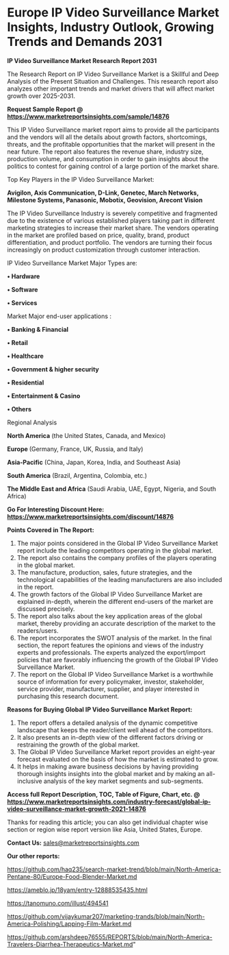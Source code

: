 # Europe IP Video Surveillance Market Insights, Industry Outlook, Growing Trends and Demands 2031

<strong>IP Video Surveillance Market Research Report 2031</strong>

The Research Report on IP Video Surveillance Market is a Skillful and Deep Analysis of the Present Situation and Challenges. This research report also analyzes other important trends and market drivers that will affect market growth over 2025-2031.

<strong>Request Sample Report @ <a href=https://www.marketreportsinsights.com/sample/14876>https://www.marketreportsinsights.com/sample/14876</a></strong>

This IP Video Surveillance market report aims to provide all the participants and the vendors will all the details about growth factors, shortcomings, threats, and the profitable opportunities that the market will present in the near future. The report also features the revenue share, industry size, production volume, and consumption in order to gain insights about the politics to contest for gaining control of a large portion of the market share.

Top Key Players in the IP Video Surveillance Market:

<strong>Avigilon, Axis Communication, D-Link, Genetec, March Networks, Milestone Systems, Panasonic, Mobotix, Geovision, Arecont Vision</strong>

The IP Video Surveillance Industry is severely competitive and fragmented due to the existence of various established players taking part in different marketing strategies to increase their market share. The vendors operating in the market are profiled based on price, quality, brand, product differentiation, and product portfolio. The vendors are turning their focus increasingly on product customization through customer interaction.

IP Video Surveillance Market Major Types are:

<strong>• Hardware

• Software

• Services</strong>

Market Major end-user applications :

<strong>• Banking & Financial

• Retail

• Healthcare

• Government & higher security

• Residential

• Entertainment & Casino

• Others</strong>

Regional Analysis

</u><strong><b>North America</b></strong> (the United States, Canada, and Mexico)

<strong><b>Europe </b></strong>(Germany, France, UK, Russia, and Italy)

<strong><b>Asia-Pacific</b></strong> (China, Japan, Korea, India, and Southeast Asia)

<strong><b>South America</b></strong> (Brazil, Argentina, Colombia, etc.)

<strong><b>The Middle East and Africa</b></strong> (Saudi Arabia, UAE, Egypt, Nigeria, and South Africa)

<strong>Go For Interesting Discount Here: <a href=https://www.marketreportsinsights.com/discount/14876>https://www.marketreportsinsights.com/discount/14876</a></strong>

<strong>Points Covered in The Report:</strong>
<ol>
  <li>The major points considered in the Global IP Video Surveillance Market report include the leading competitors operating in the global market.</li>
  <li>The report also contains the company profiles of the players operating in the global market.</li>
  <li>The manufacture, production, sales, future strategies, and the technological capabilities of the leading manufacturers are also included in the report.</li>
  <li>The growth factors of the Global IP Video Surveillance Market are explained in-depth, wherein the different end-users of the market are discussed precisely.</li>
  <li>The report also talks about the key application areas of the global market, thereby providing an accurate description of the market to the readers/users.</li>
  <li>The report incorporates the SWOT analysis of the market. In the final section, the report features the opinions and views of the industry experts and professionals. The experts analyzed the export/import policies that are favorably influencing the growth of the Global IP Video Surveillance Market.</li>
  <li>The report on the Global IP Video Surveillance Market is a worthwhile source of information for every policymaker, investor, stakeholder, service provider, manufacturer, supplier, and player interested in purchasing this research document.</li>
</ol>
<strong>Reasons for Buying Global IP Video Surveillance Market Report:</strong>

<ol>
  <li>The report offers a detailed analysis of the dynamic competitive landscape that keeps the reader/client well ahead of the competitors.</li>
  <li>It also presents an in-depth view of the different factors driving or restraining the growth of the global market.</li>
  <li>The Global IP Video Surveillance Market report provides an eight-year forecast evaluated on the basis of how the market is estimated to grow.</li>
  <li>It helps in making aware business decisions by having providing thorough insights insights into the global market and by making an all-inclusive analysis of the key market segments and sub-segments.</li>
</ol>
<strong>Access full Report Description, TOC, Table of Figure, Chart, etc. @ <a href=https://www.marketreportsinsights.com/industry-forecast/global-ip-video-surveillance-market-growth-2021-14876>https://www.marketreportsinsights.com/industry-forecast/global-ip-video-surveillance-market-growth-2021-14876</a></strong>


Thanks for reading this article; you can also get individual chapter wise section or region wise report version like Asia, United States, Europe.

<strong>Contact Us:</strong>
sales@marketreportsinsights.com

<strong>Our other reports:</strong>

<a href=https://github.com/haq235/search-market-trend/blob/main/North-America-Pentane-80/Europe-Food-Blender-Market.md>https://github.com/haq235/search-market-trend/blob/main/North-America-Pentane-80/Europe-Food-Blender-Market.md</a>

<a href=https://ameblo.jp/18yam/entry-12888535435.html>https://ameblo.jp/18yam/entry-12888535435.html</a>

<a href=https://tanomuno.com/illust/494541>https://tanomuno.com/illust/494541</a>

<a href=https://github.com/vijaykumar207/marketing-trands/blob/main/North-America-Polishing/Lapping-Film-Market.md>https://github.com/vijaykumar207/marketing-trands/blob/main/North-America-Polishing/Lapping-Film-Market.md</a>

<a href=https://github.com/arshdeep76555/REPORTS/blob/main/North-America-Travelers-Diarrhea-Therapeutics-Market.md>https://github.com/arshdeep76555/REPORTS/blob/main/North-America-Travelers-Diarrhea-Therapeutics-Market.md</a>"
